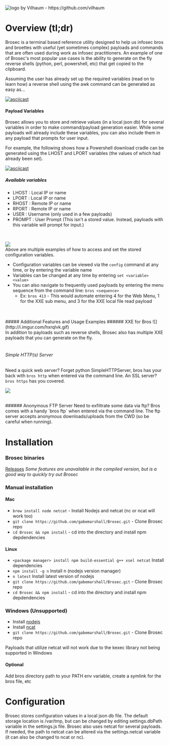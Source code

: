 ![](http://i.imgur.com/0iIA5OV.png "logo by Vilhaum - https://github.com/vilhaum")

Overview (tl;dr)
=========

Brosec is a terminal based reference utility designed to help us infosec bros and broettes with useful (yet sometimes complex) payloads and commands that are often used during work as infosec practitioners. An example of one of Brosec's most popular use cases is the ability to generate on the fly reverse shells (python, perl, powershell, etc) that get copied to the clipboard.

Assuming the user has already set up the required variables (read on to learn how) a reverse shell using the awk command can be generated as easy as...

[![asciicast](https://asciinema.org/a/2okrjipq4zt8669rb9n54xneg.png)](https://asciinema.org/a/2okrjipq4zt8669rb9n54xneg)

#### Payload Variables

Brosec allows you to store and retrieve values (in a local json db) for several variables in order to make command/payload generation easier. While some payloads will already include these variables, you can also include them in any payload that prompts for user input.

For example, the following shows how a Powershell download cradle can be generated using the LHOST and LPORT variables (the values of which had already been set).

[![asciicast](https://asciinema.org/a/c2793p8lzzvla8pqji29snyvc.png)](https://asciinema.org/a/c2793p8lzzvla8pqji29snyvc)

##### Available variables

- LHOST : Local IP or name
- LPORT : Local IP or name
- RHOST : Remote IP or name
- RPORT : Remote IP or name
- USER : Username (only used in a few payloads)
- PROMPT : User Prompt (This isn't a stored value. Instead, payloads with this variable will prompt for input.)

<br>

![](http://i.imgur.com/FCateZJ.gif)
<br>Above are multiple examples of how to access and set the stored configuration variables.
- Configuration variables can be viewed via the `config` command at any time, or by entering the variable name
- Variables can be changed at any time by entering `set <variable> <value>`
- You can also navigate to frequently used payloads by entering the menu sequence from the command line: `bros <sequence>`
  - Ex: `bros 413` - This would automate entering 4 for the Web Menu, 1 for the XXE sub menu, and 3 for the XXE local file read payload

<br>

<br>
##### Additional Features and Usage Examples
###### XXE for Bros
![](http://i.imgur.com/hxrqlvk.gif)
<br>
In addition to payloads such as reverse shells, Brosec also has multiple XXE payloads that you can generate on the fly.
<br><br>

###### Simple HTTP(s) Server
Need a quick web server? Forget python SimpleHTTPServer, bros has your back with `bros http` when entered via the command line. An SSL server? `bros https` has you covered.

![](http://i.imgur.com/47BHim4.gif)

<br>
###### Anonymous FTP Server
Need to exfiltrate some data via ftp? Bros comes with a handy `bros ftp` when entered via the command line. The ftp server accepts anonymous downloads/uploads from the CWD (so be careful when running).

Installation
============

### Brosec binaries

[Releases](https://github.com/gabemarshall/Brosec/releases) *Some features are unavailable in the compiled version, but is a good way to quickly try out Brosec*

### Manual installation 

#### Mac

- `brew install node netcat` - Install Nodejs and netcat (nc or ncat will work too)
- `git clone https://github.com/gabemarshall/Brosec.git` - Clone Brosec repo
- `cd Brosec && npm install` - cd into the directory and install npm depdendencies

#### Linux

- `<package manager> install npm build-essential g++ xsel netcat` Install dependencies
- `npm install -g n` Install n (nodejs version manager)
- `n latest` Install latest version of nodejs
- `git clone https://github.com/gabemarshall/Brosec.git` - Clone Brosec repo
- `cd Brosec && npm install` - cd into the directory and install npm depdendencies

### Windows (Unsupported)

- Install [nodejs](https://nodejs.org/download)
- Install [ncat](https://nmap.org/download.html)
- `git clone https://github.com/gabemarshall/Brosec.git` - Clone Brosec repo

Payloads that utilize netcat will not work due to the kexec library not being supported in Windows


#### Optional
Add bros directory path to your PATH env variable, create a symlink for the bros file, etc

Configuration
=====================

Brosec stores configuration values in a local json db file. The default storage location is /var/tmp, but can be changed by editing settings.dbPath variable in the settings.js file. Brosec also uses netcat for several payloads. If needed, the path to netcat can be altered via the settings.netcat variable (it can also be changed to ncat or nc).
